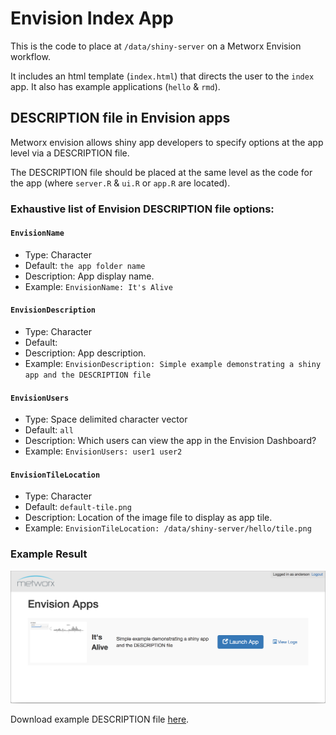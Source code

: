 # Envision Index App
This is the code to place at `/data/shiny-server` on a Metworx Envision workflow.

It includes an html template (`index.html`) that directs the user to the `index` app. It also has example applications (`hello` & `rmd`).

[](#description-file-in-envision)
## DESCRIPTION file in Envision apps

Metworx envision allows shiny app developers to specify options at the app level via a DESCRIPTION file.

The DESCRIPTION file should be placed at the same level as the code for the app (where `server.R` & `ui.R` or `app.R` are located).

### Exhaustive list of Envision DESCRIPTION file options:

#### `EnvisionName`
  * Type: Character
  * Default: `the app folder name`
  * Description: App display name.
  * Example: `EnvisionName: It's Alive`

#### `EnvisionDescription`
  * Type: Character
  * Default: ` `
  * Description: App description.
  * Example: `EnvisionDescription: Simple example demonstrating a shiny app and the DESCRIPTION file`

#### `EnvisionUsers`
  * Type: Space delimited character vector
  * Default: `all`
  * Description: Which users can view the app in the Envision Dashboard?
  * Example: `EnvisionUsers: user1 user2`

#### `EnvisionTileLocation`
  * Type: Character
  * Default: `default-tile.png`
  * Description: Location of the image file to display as app tile.
  * Example: `EnvisionTileLocation: /data/shiny-server/hello/tile.png`

### Example Result
![Example](https://raw.githubusercontent.com/metrumresearchgroup/envision-index/master/img/DESCRIPTION-example.png)

Download example DESCRIPTION file [here](https://raw.githubusercontent.com/metrumresearchgroup/envision-index/master/hello/DESCRIPTION).
  